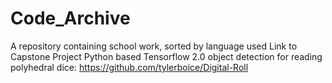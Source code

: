 # Code_Archive
A repository containing school work, sorted by language used
Link to Capstone Project Python based Tensorflow 2.0 object detection for reading polyhedral dice: https://github.com/tylerboice/Digital-Roll
